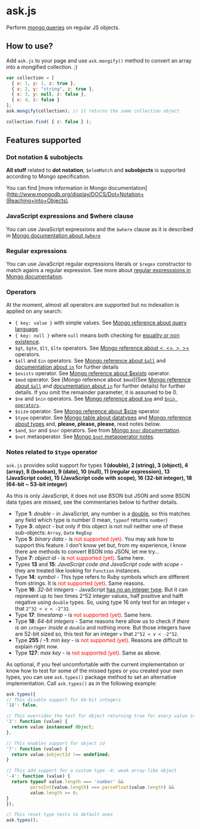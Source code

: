 # ask.js

Perform [mongo queries](http://www.mongodb.org/display/DOCS/Querying) on regular JS objects.

## How to use?

Add `ask.js` to your page and use `ask.mongify()` method to convert an array into a mongified collection. ;)

```javascript
var collection = [
  { x: 1, y: 1, z: true },
  { x: 2, y: "string", z: true },
  { x: 3, y: null, z: false },
  { x: 4, z: false }
];
ask.mongify(collection); // it returns the same collection object

collection.find( { z: false } );
```

## Features supported

### Dot notation & subobjects

**All stuff** related to __dot notation__, `$elemMatch` and __subobjects__ is supported according to Mongo specification.

You can find [more information in Mongo documentation](http://www.mongodb.org/display/DOCS/Dot+Notation+(Reaching+into+Objects).

### JavaScript expressions and $where clause

You can use JavaScript expressions and the `$where` clause as it is described in [Mongo documentation about `$where`](http://www.mongodb.org/display/DOCS/Advanced+Queries#AdvancedQueries-JavascriptExpressionsand%7B%7B%24where%7D%7D)

### Regular expressions

You can use JavaScript regular expressions literals or `$regex` constructor to match agains a regular expression. See more about [regular expresssions in Mongo documentation](http://www.mongodb.org/display/DOCS/Advanced+Queries#AdvancedQueries-RegularExpressions).

### Operators

At the moment, almost all operators are supported but no indexation is applied on any search:

  + `{ key: value }` with simple values. See [Mongo reference about query language](http://www.mongodb.org/display/DOCS/Mongo+Query+Language).
  + `{ key: null }` where `null` means both checking for [equality or non existence](http://www.mongodb.org/display/DOCS/Querying+and+nulls).
  + `$gt`, `$gte`, `$lt`, `$lte` operators. See [Mongo reference about <, <=, >, >=](http://www.mongodb.org/display/DOCS/Advanced+Queries#AdvancedQueries-%3C%2C%3C%3D%2C%3E%2C%3E%3D) operators.
  + `$all` and `$in` operators. See [Mongo reference about `$all`](http://www.mongodb.org/display/DOCS/Advanced+Queries#AdvancedQueries-%24all) and [documentation about `in`](http://www.mongodb.org/display/DOCS/Advanced+Queries#AdvancedQueries-%24in) for further details
  + `$exists` operator. See [Mongo reference about $exists](http://www.mongodb.org/display/DOCS/Advanced+Queries#AdvancedQueries-%24exists) operator.
  + `$mod` operator. See [Mongo reference about `$mod`](See [Mongo reference about `$all`](http://www.mongodb.org/display/DOCS/Advanced+Queries#AdvancedQueries-%24all) and [documentation about `in`](http://www.mongodb.org/display/DOCS/Advanced+Queries#AdvancedQueries-%24in) for further details) for further details. If you omit the remainder parameter, it is assumed to be 0.
  + `$ne` and `$nin` operators. See [Mongo reference about `$ne`](http://www.mongodb.org/display/DOCS/Advanced+Queries#AdvancedQueries-%24ne) and [`$nin operators`](http://www.mongodb.org/display/DOCS/Advanced+Queries#AdvancedQueries-%24nin).
  + `$size` operator. See [Mongo reference about $size](http://www.mongodb.org/display/DOCS/Advanced+Queries#AdvancedQueries-%24size) operator.
  + `$type` operator. See [Mongo table about datatypes](http://www.mongodb.org/display/DOCS/Advanced+Queries#AdvancedQueries-%24type) and [Mongo reference about types](http://www.mongodb.org/display/DOCS/Data+Types+and+Conventions) and, **please, please, please**, read notes below.
  + `$and`, `$or` and `$nor` operators. See from [Mongo `$nor` documentation](http://www.mongodb.org/display/DOCS/Advanced+Queries#AdvancedQueries-%24nor).
  + `$not` metaoperator. See [Mongo `$not` metaoperator notes](http://www.mongodb.org/display/DOCS/Advanced+Queries#AdvancedQueries-Metaoperator%3A%7B%7B%24not%7D%7D). 

### Notes related to `$type` operator

`ask.js` provides solid support for types **1 (double), 2 (string), 3 (object), 4 (array), 8 (boolean), 9 (date), 10 (null), 11 (regular expression), 13 (JavaScript code), 15 (JavaScript code with scope), 16 (32-bit integer), 18 (64-bit ~ 53-bit integer)**

As this is only JavaScript, it does not use BSON but JSON and some BSON data types are missed, see the commentaries below to further details.

 + Type **1**: *double* - in JavaScript, any number is a [double](http://en.wikipedia.org/wiki/Double-precision_floating-point_format), so this matches any field which type is number (I mean, `typeof` returns `number`)
 + Type **3**: *object* - but only if this object is not null neither one of these sub-objects: `Array`, `Date` `RegExp`
 + Type **5**: *binary data* - is <span style="color: red;">not supported (yet)</span>. You may ask how to support this feature. I don't know yet but, from my experience, I know there are methods to convert BSON into JSON, let me try...
 + Type **7**: *object id* - is <span style="color: red;">not supported (yet)</span>. Same here.
 + Types **13** and **15**: *JavaScript code and JavaScript code with scope* - they are treated like looking for `Function` instances.
 + Type **14**: *symbol* - This type refers to Ruby symbols which are different from strings. It is <span style="color: red;">not supported (yet)</span>. Same reasons.
 + Type **16**: *32-bit integers* - JavaScript [has no an integer type](http://ecma262-5.com/ELS5_HTML.htm#Section_8.5). But it can represent up to two times 2^52 integer values, half positive and halft negative using `double` types. So, using type 16 only test for an integer `v` that `2^32 < v < -2^32`.
 + Type **17**: *timestamp* - is <span style="color: red;">not supported (yet)</span>. Same here.
 + Type **18**: *64-bit integers* - Same reasons here allow us to check if *there is an `integer` inside a `double`* and nothing more. But those integers have are 52-bit sized so, this test for an integer `v` that `2^52 < v < -2^52`.
 + Type **255** / **-1**: *min key* - is <span style="color: red;">not supported (yet)</span>. Reasons are difficult to explain right now.
 + Type **127**: *max key* - is <span style="color: red;">not supported (yet)</span>. Same as above.

As optional, if you feel uncomfortable with the current implementation or know how to test for some of the missed types or you created your own types, you can use `ask.types()` package method to set an alternative implementation. Call `ask.types()` as in the following example:

```javascript
ask.types({
// This disable support for 64-bit integers
'18': false,

// This overrides the test for object returning true for every value instance of Object
'3': function (value) {
  return value instanceof Object;
},

// This enables support for object id
'7': function (value) {
  return value.$objectId !== undefined;
}

// This add support for a custom type -4: weak array-like object
'-4': function (value) {
  return typeof value.length === 'number' &&
         parseInt(value.length) === parseFloat(value.length) &&
         value.length >= 0;
}
});

// This reset type tests to default ones
ask.types();
```
